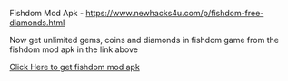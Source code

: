 Fishdom Mod Apk - https://www.newhacks4u.com/p/fishdom-free-diamonds.html

Now get unlimited gems, coins and diamonds in fishdom game from the fishdom mod apk in the link above

[Click Here to get fishdom mod apk](https://www.newhacks4u.com/p/fishdom-free-diamonds.html)

